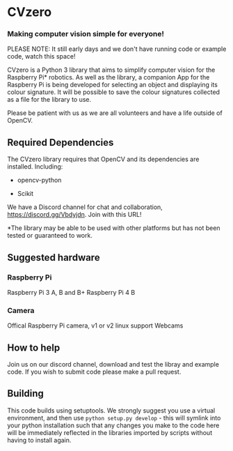 
# CVzero
### Making computer vision simple for everyone!

PLEASE NOTE: It still early days and we don't have running code or example code, watch this space!

CVzero is a Python 3 library that aims to simplify computer vision for the Raspberry Pi* robotics.
As well as the library, a companion App for the Raspberry Pi is being developed for selecting an object and displaying its colour signature. It will be possible to save the colour signatures collected as a file for the library to use.

Please be patient with us as we are all volunteers and have a life outside of OpenCV.

## Required Dependencies

The CVzero library requires that OpenCV and its dependencies are installed. Including:

* opencv-python

* Scikit


We have a Discord channel for chat and collaboration, https://discord.gg/Vbdyjdn. Join with this URL!

*The library may be able to be used with other platforms but has not been tested or guaranteed to work.

## Suggested hardware

### Raspberry Pi

Raspberry Pi 3 A, B and B+
Raspberry Pi 4 B

### Camera

Offical Raspberry Pi camera, v1 or v2
linux support Webcams

## How to help

Join us on our discord channel, download and test the libray and example code.
If you wish to submit code please make a pull request.


## Building

This code builds using setuptools. We strongly suggest you use a virtual environment, and then use 
```python setup.py develop``` - this will symlink into your python installation such that any changes
you make to the code here will be immediately reflected in the libraries imported by scripts without
having to install again.




